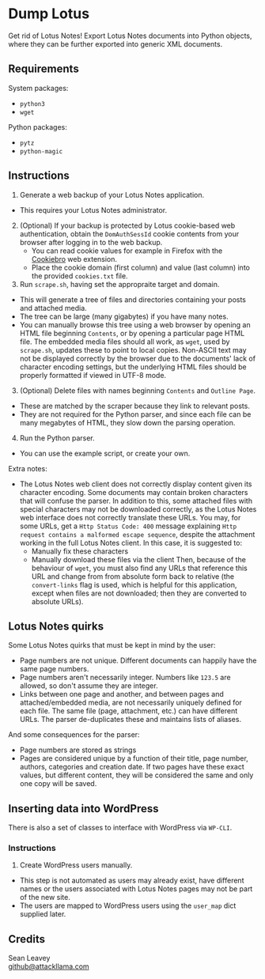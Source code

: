 # Dump Lotus
Get rid of Lotus Notes! Export Lotus Notes documents into Python objects,
where they can be further exported into generic XML documents.

## Requirements
System packages:
  - `python3`
  - `wget`

Python packages:
  - `pytz`
  - `python-magic`

## Instructions
1. Generate a web backup of your Lotus Notes application.
  - This requires your Lotus Notes administrator.
2. (Optional) If your backup is protected by Lotus cookie-based web authentication, obtain the
    `DomAuthSessId` cookie contents from your browser after logging in to the web backup.
      - You can read cookie values for example in Firefox with the [Cookiebro](https://nodetics.com/cookiebro/)
        web extension.
      - Place the cookie domain (first column) and value (last column) into the provided `cookies.txt` file.
2. Run `scrape.sh`, having set the appropraite target and domain.
  - This will generate a tree of files and directories containing your posts and attached media.
  - The tree can be large (many gigabytes) if you have many notes.
  - You can manually browse this tree using a web browser by opening an HTML file beginning `Contents`,
    or by opening a particular page HTML file. The embedded media files should all work, as `wget`,
    used by `scrape.sh`, updates these to point to local copies. Non-ASCII text may not be displayed
    correctly by the browser due to the documents' lack of character encoding settings, but the
    underlying HTML files should be properly formatted if viewed in UTF-8 mode.
3. (Optional) Delete files with names beginning `Contents` and `Outline Page`.
  - These are matched by the scraper because they link to relevant posts.
  - They are not required for the Python parser, and since each file can be many megabytes of HTML,
    they slow down the parsing operation.
4. Run the Python parser.
  - You can use the example script, or create your own.

Extra notes:
  - The Lotus Notes web client does not correctly display content given its character encoding. Some
    documents may contain broken characters that will confuse the parser. In addition to this, some
    attached files with special characters may not be downloaded correctly, as the Lotus Notes web interface
    does not correctly translate these URLs. You may, for some URLs, get a `Http Status Code: 400` message
    explaining `Http request contains a malformed escape sequence`, despite the attachment working in the
    full Lotus Notes client. In this case, it is suggested to:
      - Manually fix these characters
      - Manually download these files via the client
    Then, because of the behaviour of `wget`, you must also find any URLs that reference this
    URL and change from from absolute form back to relative (the `convert-links` flag is used, which is
    helpful for this application, except when files are not downloaded; then they are converted to absolute
    URLs).

## Lotus Notes quirks
Some Lotus Notes quirks that must be kept in mind by the user:
  - Page numbers are not unique. Different documents can happily have the same page numbers.
  - Page numbers aren't necessarily integer. Numbers like `123.5` are allowed, so don't assume they are
    integer.
  - Links between one page and another, and between pages and attached/embedded media, are not necessarily
    uniquely defined for each file. The same file (page, attachment, etc.) can have different URLs. The
    parser de-duplicates these and maintains lists of aliases.

And some consequences for the parser:
  - Page numbers are stored as strings
  - Pages are considered unique by a function of their title, page number, authors, categories and creation
    date. If two pages have these exact values, but different content, they will be considered the same
    and only one copy will be saved.

## Inserting data into WordPress
There is also a set of classes to interface with WordPress via `WP-CLI`.

### Instructions
1. Create WordPress users manually.
  - This step is not automated as users may already exist, have different names or the users associated with
    Lotus Notes pages may not be part of the new site.
  - The users are mapped to WordPress users using the `user_map` dict supplied later.

## Credits
Sean Leavey  
<github@attackllama.com>